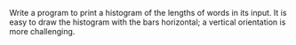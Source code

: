 Write a program to print a histogram of the lengths of words in its input.
It is easy to draw the histogram with the bars horizontal; a vertical orientation is more challenging.